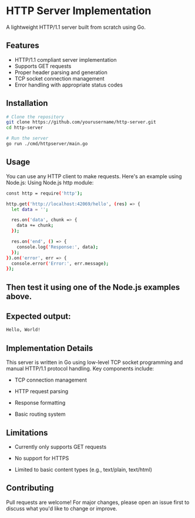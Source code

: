 # HTTP Server Implementation

A lightweight HTTP/1.1 server built from scratch using Go.

## Features

- HTTP/1.1 compliant server implementation  
- Supports GET requests  
- Proper header parsing and generation  
- TCP socket connection management  
- Error handling with appropriate status codes

## Installation

```bash
# Clone the repository
git clone https://github.com/yourusername/http-server.git
cd http-server

# Run the server
go run ./cmd/httpserver/main.go
```
## Usage
You can use any HTTP client to make requests. Here's an example using Node.js:
Using Node.js http module:
```bash
const http = require('http');

http.get('http://localhost:42069/hello', (res) => {
  let data = '';

  res.on('data', chunk => {
    data += chunk;
  });

  res.on('end', () => {
    console.log('Response:', data);
  });
}).on('error', err => {
  console.error('Error:', err.message);
});
```

## Then test it using one of the Node.js examples above.

## Expected output:
```bash
Hello, World!
```

## Implementation Details
This server is written in Go using low-level TCP socket programming and manual HTTP/1.1 protocol handling. Key components include:

- TCP connection management

- HTTP request parsing

- Response formatting

- Basic routing system

## Limitations
- Currently only supports GET requests

- No support for HTTPS

- Limited to basic content types (e.g., text/plain, text/html)

## Contributing
Pull requests are welcome! For major changes, please open an issue first to discuss what you'd like to change or improve.


